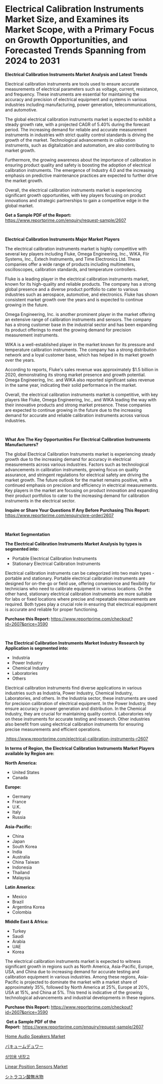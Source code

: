<p><h1>Electrical Calibration Instruments Market Size, and Examines its Market Scope, with a Primary Focus on Growth Opportunities, and Forecasted Trends Spanning from 2024 to 2031</h1></p><p><strong>Electrical Calibration Instruments Market Analysis and Latest Trends</strong></p>
<p><p>Electrical calibration instruments are tools used to ensure accurate measurements of electrical parameters such as voltage, current, resistance, and frequency. These instruments are essential for maintaining the accuracy and precision of electrical equipment and systems in various industries including manufacturing, power generation, telecommunications, and automotive.</p><p>The global electrical calibration instruments market is expected to exhibit a steady growth rate, with a projected CAGR of 5.40% during the forecast period. The increasing demand for reliable and accurate measurement instruments in industries with strict quality control standards is driving the growth of the market. Technological advancements in calibration instruments, such as digitalization and automation, are also contributing to market growth.</p><p>Furthermore, the growing awareness about the importance of calibration in ensuring product quality and safety is boosting the adoption of electrical calibration instruments. The emergence of Industry 4.0 and the increasing emphasis on predictive maintenance practices are expected to further drive the market growth.</p><p>Overall, the electrical calibration instruments market is experiencing significant growth opportunities, with key players focusing on product innovations and strategic partnerships to gain a competitive edge in the global market.</p></p>
<p><strong>Get a Sample PDF of the Report:&nbsp;</strong> <a href="https://www.reportprime.com/enquiry/request-sample/2607">https://www.reportprime.com/enquiry/request-sample/2607</a></p>
<p>&nbsp;</p>
<p><strong>Electrical Calibration Instruments Major Market Players</strong></p>
<p><p>The electrical calibration instruments market is highly competitive with several key players including Fluke, Omega Engineering, Inc., WIKA, Flir Systems, Inc., Extech Instruments, and Time Electronics Ltd. These companies offer a wide range of products including multimeters, oscilloscopes, calibration standards, and temperature controllers.</p><p>Fluke is a leading player in the electrical calibration instruments market, known for its high-quality and reliable products. The company has a strong global presence and a diverse product portfolio to cater to various industries such as aerospace, automotive, and electronics. Fluke has shown consistent market growth over the years and is expected to continue growing in the future.</p><p>Omega Engineering, Inc. is another prominent player in the market offering an extensive range of calibration instruments and sensors. The company has a strong customer base in the industrial sector and has been expanding its product offerings to meet the growing demand for precision measurement instruments.</p><p>WIKA is a well-established player in the market known for its pressure and temperature calibration instruments. The company has a strong distribution network and a loyal customer base, which has helped in its market growth over the years.</p><p>According to reports, Fluke's sales revenue was approximately $1.5 billion in 2020, demonstrating its strong market presence and growth potential. Omega Engineering, Inc. and WIKA also reported significant sales revenue in the same year, indicating their solid performance in the market.</p><p>Overall, the electrical calibration instruments market is competitive, with key players like Fluke, Omega Engineering, Inc., and WIKA leading the way with their innovative products and strong market presence. These companies are expected to continue growing in the future due to the increasing demand for accurate and reliable calibration instruments across various industries.</p></p>
<p>&nbsp;</p>
<p><strong>What Are The Key Opportunities For Electrical Calibration Instruments Manufacturers?</strong></p>
<p><p>The global Electrical Calibration Instruments market is experiencing steady growth due to the increasing demand for accuracy in electrical measurements across various industries. Factors such as technological advancements in calibration instruments, growing focus on quality assurance, and stringent regulations for electrical safety are driving the market growth. The future outlook for the market remains positive, with a continued emphasis on precision and efficiency in electrical measurements. Key players in the market are focusing on product innovation and expanding their product portfolios to cater to the increasing demand for calibration instruments in the electrical sector.</p></p>
<p><strong>Inquire or Share Your Questions If Any Before Purchasing This Report:</strong> <a href="https://www.reportprime.com/enquiry/pre-order/2607">https://www.reportprime.com/enquiry/pre-order/2607</a></p>
<p>&nbsp;</p>
<p><strong>Market Segmentation</strong></p>
<p><strong>The Electrical Calibration Instruments Market Analysis by types is segmented into:</strong></p>
<p><ul><li>Portable Electrical Calibration Instruments</li><li>Stationary Electrical Calibration Instruments</li></ul></p>
<p><p>Electrical calibration instruments can be categorized into two main types - portable and stationary. Portable electrical calibration instruments are designed for on-the-go or field use, offering convenience and flexibility for technicians who need to calibrate equipment in various locations. On the other hand, stationary electrical calibration instruments are more suitable for labs or fixed locations where precise and repeatable measurements are required. Both types play a crucial role in ensuring that electrical equipment is accurate and reliable for proper functioning.</p></p>
<p><strong>Purchase this Report:&nbsp;</strong><a href="https://www.reportprime.com/checkout?id=2607&price=3590">https://www.reportprime.com/checkout?id=2607&price=3590</a></p>
<p>&nbsp;</p>
<p><strong>The Electrical Calibration Instruments Market Industry Research by Application is segmented into:</strong></p>
<p><ul><li>Industria</li><li>Power Industry</li><li>Chemical Industry</li><li>Laboratories</li><li>Others</li></ul></p>
<p><p>Electrical calibration instruments find diverse applications in various industries such as Industria, Power Industry, Chemical Industry, Laboratories, and others. In the Industria sector, these instruments are used for precision calibration of electrical equipment. In the Power Industry, they ensure accuracy in power generation and distribution. In the Chemical Industry, they are crucial for maintaining quality control. Laboratories rely on these instruments for accurate testing and research. Other industries also benefit from using electrical calibration instruments for ensuring precise measurements and efficient operations.</p></p>
<p><a href="https://www.reportprime.com/electrical-calibration-instruments-r2607">&nbsp;https://www.reportprime.com/electrical-calibration-instruments-r2607</a></p>
<p><strong>In terms of Region, the Electrical Calibration Instruments Market Players available by Region are:</strong></p>
<p>
    <p> <strong> North America: </strong>
        <ul>
            <li>United States</li>
            <li>Canada</li>
        </ul>
        </p> 
    <p> <strong> Europe: </strong>
        <ul>
            <li>Germany</li>
            <li>France</li>
            <li>U.K.</li>
            <li>Italy</li>
            <li>Russia</li>
        </ul>
        </p> 
    <p> <strong> Asia-Pacific: </strong>
        <ul>
            <li>China</li>
            <li>Japan</li>
            <li>South Korea</li>
            <li>India</li>
            <li>Australia</li>
            <li>China Taiwan</li>
            <li>Indonesia</li>
            <li>Thailand</li>
            <li>Malaysia</li>
        </ul>
        </p> 
    <p> <strong> Latin America: </strong>
        <ul>
            <li>Mexico</li>
            <li>Brazil</li>
            <li>Argentina Korea</li>
            <li>Colombia</li>
        </ul>
        </p> 
    <p> <strong> Middle East & Africa: </strong>
        <ul>
            <li>Turkey</li>
            <li>Saudi</li>
            <li>Arabia</li>
            <li>UAE</li>
            <li>Korea</li>
        </ul>
    </p>
    </p>
<p><p>The electrical calibration instruments market is expected to witness significant growth in regions such as North America, Asia-Pacific, Europe, USA, and China due to increasing demand for accurate testing and calibration equipment in various industries. Among these regions, Asia-Pacific is projected to dominate the market with a market share of approximately 35%, followed by North America at 25%, Europe at 20%, USA at 15%, and China at 5%. This trend is indicative of the growing technological advancements and industrial developments in these regions.</p></p>
<p><strong>Purchase this Report: </strong><a href="https://www.reportprime.com/checkout?id=2607&price=3590">https://www.reportprime.com/checkout?id=2607&price=3590</a></p>
<p>&nbsp;<strong>Get a Sample PDF of the Report:&nbsp;&nbsp;</strong><a href="https://www.reportprime.com/enquiry/request-sample/2607">https://www.reportprime.com/enquiry/request-sample/2607</a></p>
<p><strong></strong></p>
<p><p><a href="https://github.com/LaceyZemlak1/Market-Research-Report-List-1/blob/main/home-audio-speakers-market.md">Home Audio Speakers Market</a></p><p><a href="https://github.com/LizaHeller2023/Market-Research-Report-List-1/blob/main/328290572413.md">バキュームデュワー</a></p><p><a href="https://github.com/ROBERTS65DAVID/Market-Research-Report-List-1/blob/main/672479369308.md">상업용 냉장고</a></p><p><a href="https://github.com/MyrtisWest1/Market-Research-Report-List-1/blob/main/linear-position-sensors-market.md">Linear Position Sensors Market</a></p><p><a href="https://github.com/deonnorth8/Market-Research-Report-List-1/blob/main/727878972412.md">シトラコン酸無水物</a></p></p>